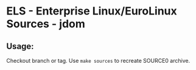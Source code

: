 # ELS - Enterprise Linux/EuroLinux Sources - jdom
 
## Usage:
  Checkout branch or tag. Use `make sources` to recreate  SOURCE0 archive.
